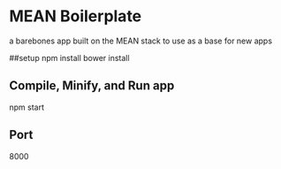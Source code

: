 # MEAN Boilerplate
a barebones app built on the MEAN stack to use as a base for new apps

##setup
npm install
bower install

## Compile, Minify, and Run app
npm start

## Port
8000
